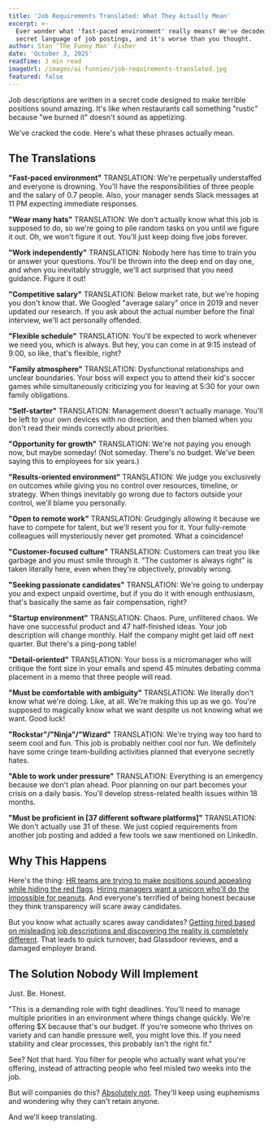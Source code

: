 ```yaml
---
title: 'Job Requirements Translated: What They Actually Mean'
excerpt: >-
  Ever wonder what 'fast-paced environment' really means? We've decoded the
  secret language of job postings, and it's worse than you thought.
author: Stan 'The Funny Man' Fisher
date: 'October 3, 2025'
readTime: 3 min read
imageUrl: /images/ai-funnies/job-requirements-translated.jpg
featured: false
---
```


Job descriptions are written in a secret code designed to make terrible positions sound amazing. It's like when restaurants call something "rustic" because "we burned it" doesn't sound as appetizing.

We've cracked the code. Here's what these phrases actually mean.

## The Translations

**"Fast-paced environment"**
TRANSLATION: We're perpetually understaffed and everyone is drowning. You'll have the responsibilities of three people and the salary of 0.7 people. Also, your manager sends Slack messages at 11 PM expecting immediate responses.

**"Wear many hats"**
TRANSLATION: We don't actually know what this job is supposed to do, so we're going to pile random tasks on you until we figure it out. Oh, we won't figure it out. You'll just keep doing five jobs forever.

**"Work independently"**
TRANSLATION: Nobody here has time to train you or answer your questions. You'll be thrown into the deep end on day one, and when you inevitably struggle, we'll act surprised that you need guidance. Figure it out!

**"Competitive salary"**
TRANSLATION: Below market rate, but we're hoping you don't know that. We Googled "average salary" once in 2019 and never updated our research. If you ask about the actual number before the final interview, we'll act personally offended.

**"Flexible schedule"**
TRANSLATION: You'll be expected to work whenever we need you, which is always. But hey, you can come in at 9:15 instead of 9:00, so like, that's flexible, right?

**"Family atmosphere"**
TRANSLATION: Dysfunctional relationships and unclear boundaries. Your boss will expect you to attend their kid's soccer games while simultaneously criticizing you for leaving at 5:30 for your own family obligations.

**"Self-starter"**
TRANSLATION: Management doesn't actually manage. You'll be left to your own devices with no direction, and then blamed when you don't read their minds correctly about priorities.

**"Opportunity for growth"**
TRANSLATION: We're not paying you enough now, but maybe someday! (Not someday. There's no budget. We've been saying this to employees for six years.)

**"Results-oriented environment"**
TRANSLATION: We judge you exclusively on outcomes while giving you no control over resources, timeline, or strategy. When things inevitably go wrong due to factors outside your control, we'll blame you personally.

**"Open to remote work"**
TRANSLATION: Grudgingly allowing it because we have to compete for talent, but we'll resent you for it. Your fully-remote colleagues will mysteriously never get promoted. What a coincidence!

**"Customer-focused culture"**
TRANSLATION: Customers can treat you like garbage and you must smile through it. "The customer is always right" is taken literally here, even when they're objectively, provably wrong.

**"Seeking passionate candidates"**
TRANSLATION: We're going to underpay you and expect unpaid overtime, but if you do it with enough enthusiasm, that's basically the same as fair compensation, right?

**"Startup environment"**
TRANSLATION: Chaos. Pure, unfiltered chaos. We have one successful product and 47 half-finished ideas. Your job description will change monthly. Half the company might get laid off next quarter. But there's a ping-pong table!

**"Detail-oriented"**
TRANSLATION: Your boss is a micromanager who will critique the font size in your emails and spend 45 minutes debating comma placement in a memo that three people will read.

**"Must be comfortable with ambiguity"**
TRANSLATION: We literally don't know what we're doing. Like, at all. We're making this up as we go. You're supposed to magically know what we want despite us not knowing what we want. Good luck!

**"Rockstar"/"Ninja"/"Wizard"**
TRANSLATION: We're trying way too hard to seem cool and fun. This job is probably neither cool nor fun. We definitely have some cringe team-building activities planned that everyone secretly hates.

**"Able to work under pressure"**
TRANSLATION: Everything is an emergency because we don't plan ahead. Poor planning on our part becomes your crisis on a daily basis. You'll develop stress-related health issues within 18 months.

**"Must be proficient in [37 different software platforms]"**
TRANSLATION: We don't actually use 31 of these. We just copied requirements from another job posting and added a few tools we saw mentioned on LinkedIn.

## Why This Happens

Here's the thing: [HR teams are trying to make positions sound appealing while hiding the red flags](https://www.shrm.org/topics-tools/news/talent-acquisition/job-description-red-flags). [Hiring managers want a unicorn who'll do the impossible for peanuts](https://www.linkedin.com/business/talent/blog/talent-acquisition/unrealistic-job-requirements). And everyone's terrified of being honest because they think transparency will scare away candidates.

But you know what actually scares away candidates? [Getting hired based on misleading job descriptions and discovering the reality is completely different](https://www.glassdoor.com/employers/blog/misleading-job-descriptions/). That leads to quick turnover, bad Glassdoor reviews, and a damaged employer brand.

## The Solution Nobody Will Implement

Just. Be. Honest.

"This is a demanding role with tight deadlines. You'll need to manage multiple priorities in an environment where things change quickly. We're offering $X because that's our budget. If you're someone who thrives on variety and can handle pressure well, you might love this. If you need stability and clear processes, this probably isn't the right fit."

See? Not that hard. You filter for people who actually want what you're offering, instead of attracting people who feel misled two weeks into the job.

But will companies do this? [Absolutely not](https://www.forbes.com/sites/forbeshumanresourcescouncil/2024/10/08/job-posting-honesty/). They'll keep using euphemisms and wondering why they can't retain anyone.

And we'll keep translating.
